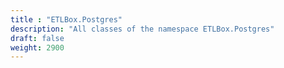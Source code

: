 ```yaml
---
title : "ETLBox.Postgres"
description: "All classes of the namespace ETLBox.Postgres"
draft: false
weight: 2900
---
```

